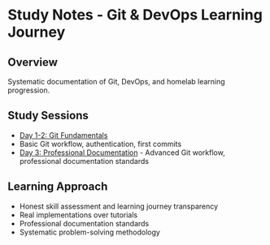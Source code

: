 # Study Notes - Git & DevOps Learning Journey

## Overview
Systematic documentation of Git, DevOps, and homelab 
learning progression.

## Study Sessions

- [Day 1-2: Git Fundamentals](./day-1-2-git-fundamentals.md) 
- Basic Git workflow, authentication, first commits
- [Day 3: Professional 
Documentation](./day-3-professional-documentation.md) - 
Advanced Git workflow, professional documentation standards

## Learning Approach
- Honest skill assessment and learning journey transparency
- Real implementations over tutorials
- Professional documentation standards
- Systematic problem-solving methodology
